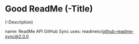 # Good ReadMe (-Title)

(-Description)

<!--(-Table of Contents) -->
<!--(-Installation)-->
name: ReadMe API GitHub Sync
uses: readmeio/github-readme-sync@2.0.0  <!-- (-Usage) -->
<!--(-License)-->
<!--(-Contributing)-->
<!--(-Tests)-->
<!--(-Questions)-->